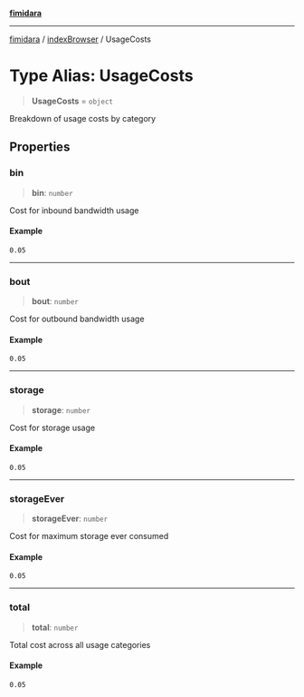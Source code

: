 [**fimidara**](../../README.md)

***

[fimidara](../../modules.md) / [indexBrowser](../README.md) / UsageCosts

# Type Alias: UsageCosts

> **UsageCosts** = `object`

Breakdown of usage costs by category

## Properties

### bin

> **bin**: `number`

Cost for inbound bandwidth usage

#### Example

```
0.05
```

***

### bout

> **bout**: `number`

Cost for outbound bandwidth usage

#### Example

```
0.05
```

***

### storage

> **storage**: `number`

Cost for storage usage

#### Example

```
0.05
```

***

### storageEver

> **storageEver**: `number`

Cost for maximum storage ever consumed

#### Example

```
0.05
```

***

### total

> **total**: `number`

Total cost across all usage categories

#### Example

```
0.05
```
